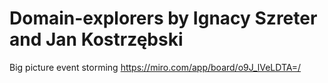 # Domain-explorers by Ignacy Szreter and Jan Kostrzębski

Big picture event storming
https://miro.com/app/board/o9J_lVeLDTA=/

